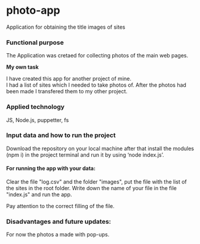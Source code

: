 # photo-app
Application for obtaining the title images of sites

### Functional purpose

The Application was cretaed for collecting photos of the main web pages.

**My own task**

I have created this app for another project of mine.<br>
I had a list of sites which I needed to take photos of. After the photos had been made I transfered them to my other project.

### Applied technology

JS, Node.js, puppetter, fs

### Input data and how to run the project

Download the repository on your local machine after that install the modules (npm i) in the project terminal and run it by using ‘node index.js’.

#### For running the app with your data:

Clear the file "log.csv" and the folder "images", put the file with the list of the sites in the root folder. Write down the name of your file in the file "index.js" and run the app. <br>

Pay attention to the correct filling of the file.

### Disadvantages and future updates:

For now the photos a made with pop-ups.
